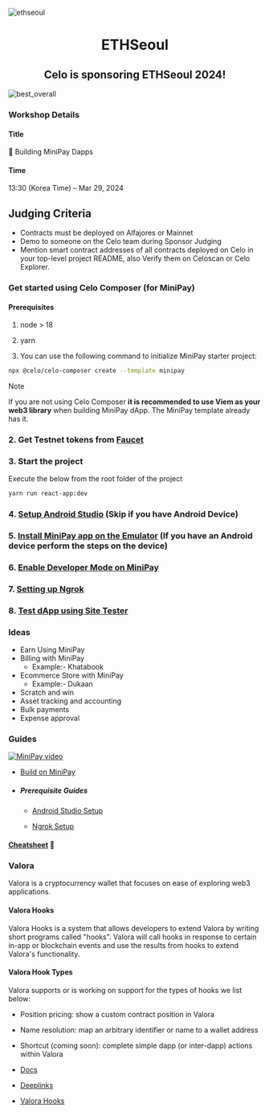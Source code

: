![ethseoul](./ethseoul/images/710.webp)

<p align="center">

<h1 align="center">ETHSeoul</h1>

<h2 align="center">Celo is sponsoring ETHSeoul 2024!</h2>

![best_overall](./ethseoul/images/bounties.png)

### Workshop Details

#### Title

📲 Building MiniPay Dapps

#### Time

13:30 (Korea Time) – Mar 29, 2024

## Judging Criteria

-   Contracts must be deployed on Alfajores or Mainnet
-   Demo to someone on the Celo team during Sponsor Judging
-   Mention smart contract addresses of all contracts deployed on Celo in your top-level project README, also Verify them on Celoscan or Celo Explorer.

### Get started using Celo Composer (for MiniPay)

#### Prerequisites

1. node > 18
2. yarn

3. You can use the following command to initialize MiniPay starter project:

```bash
npx @celo/celo-composer create --template minipay
```

> [!NOTE]  
> If you are not using Celo Composer **it is recommended to use Viem as your web3 library** when building MiniPay dApp. The MiniPay template already has it.

### 2. Get Testnet tokens from [Faucet](https://faucet.celo.org/alfajores)

### 3. Start the project

Execute the below from the root folder of the project

```bash
yarn run react-app:dev
```

### 4. [Setup Android Studio](https://docs.celo.org/developer/build-on-minipay/prerequisites/android-studio-setup) (Skip if you have Android Device)

### 5. [Install MiniPay app on the Emulator](https://docs.celo.org/developer/build-on-minipay/overview#installing-minipay) (If you have an Android device perform the steps on the device)

### 6. [Enable Developer Mode on MiniPay](https://docs.celo.org/developer/build-on-minipay/enabling-testnet)

### 7. [Setting up Ngrok](https://docs.celo.org/developer/build-on-minipay/prerequisites/ngrok-setup)

### 8. [Test dApp using Site Tester](https://docs.celo.org/developer/build-on-minipay/overview#test-your-dapp-inside-minipay)

### Ideas

-   Earn Using MiniPay
-   Billing with MiniPay
    -   Example:- Khatabook
-   Ecommerce Store with MiniPay
    -   Example:- Dukaan
-   Scratch and win
-   Asset tracking and accounting
-   Bulk payments
-   Expense approval

### Guides

[![MiniPay video](https://img.youtube.com/vi/cNp5vhwZdao/0.jpg)](https://www.youtube.com/watch?v=cNp5vhwZdao)

-   [Build on MiniPay](https://docs.celo.org/developer/build-on-minipay/overview)

-   ##### Prerequisite Guides

    -   [Android Studio Setup](https://docs.celo.org/developer/build-on-minipay/prerequisites/android-studio-setup)

    -   [Ngrok Setup](https://docs.celo.org/developer/build-on-minipay/prerequisites/ngrok-setup)

#### [Cheatsheet](https://celoplatform.notion.site/MiniPay-Cheatsheet-60066f16d136421ab2ef19522ffe6200?pvs=74) 🤫

### Valora

Valora is a cryptocurrency wallet that focuses on ease of exploring web3 applications.

#### Valora Hooks

Valora Hooks is a system that allows developers to extend Valora by writing short programs called "hooks". Valora will call hooks in response to certain in-app or blockchain events and use the results from hooks to extend Valora's functionality.

#### Valora Hook Types

Valora supports or is working on support for the types of hooks we list below:

-   Position pricing: show a custom contract position in Valora
-   Name resolution: map an arbitrary identifier or name to a wallet address
-   Shortcut (coming soon): complete simple dapp (or inter-dapp) actions within Valora

-   [Docs](https://docs.valora.xyz/)
-   [Deeplinks](https://docs.valora.xyz/connecting/deeplinks)
-   [Valora Hooks](https://docs.valora.xyz/hooks/)
